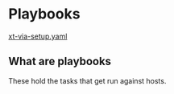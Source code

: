 # Playbooks

[xt-via-setup.yaml](/xt-via-setup.yaml.md)

## What are playbooks

These hold the tasks that get run against hosts. 